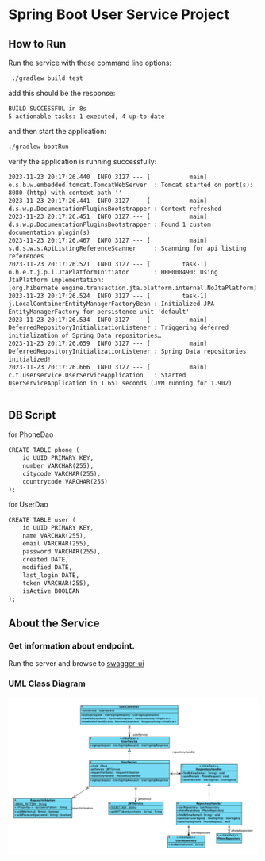 # Spring Boot User Service  Project


## How to Run

Run the service with these command line options:

```
 ./gradlew build test

```
 add this should be the response:
```
BUILD SUCCESSFUL in 8s
5 actionable tasks: 1 executed, 4 up-to-date

```

and then start the application:

```
./gradlew bootRun

```
verify the application is running successfully:
```
2023-11-23 20:17:26.440  INFO 3127 --- [           main] o.s.b.w.embedded.tomcat.TomcatWebServer  : Tomcat started on port(s): 8080 (http) with context path ''
2023-11-23 20:17:26.441  INFO 3127 --- [           main] d.s.w.p.DocumentationPluginsBootstrapper : Context refreshed
2023-11-23 20:17:26.451  INFO 3127 --- [           main] d.s.w.p.DocumentationPluginsBootstrapper : Found 1 custom documentation plugin(s)
2023-11-23 20:17:26.467  INFO 3127 --- [           main] s.d.s.w.s.ApiListingReferenceScanner     : Scanning for api listing references
2023-11-23 20:17:26.521  INFO 3127 --- [         task-1] o.h.e.t.j.p.i.JtaPlatformInitiator       : HHH000490: Using JtaPlatform implementation: [org.hibernate.engine.transaction.jta.platform.internal.NoJtaPlatform]
2023-11-23 20:17:26.524  INFO 3127 --- [         task-1] j.LocalContainerEntityManagerFactoryBean : Initialized JPA EntityManagerFactory for persistence unit 'default'
2023-11-23 20:17:26.534  INFO 3127 --- [           main] DeferredRepositoryInitializationListener : Triggering deferred initialization of Spring Data repositories…
2023-11-23 20:17:26.659  INFO 3127 --- [           main] DeferredRepositoryInitializationListener : Spring Data repositories initialized!
2023-11-23 20:17:26.666  INFO 3127 --- [           main] c.t.userservice.UserServiceApplication   : Started UserServiceApplication in 1.651 seconds (JVM running for 1.902)


```

## DB Script

for PhoneDao

```
CREATE TABLE phone (
    id UUID PRIMARY KEY,
    number VARCHAR(255),
    citycode VARCHAR(255),
    countrycode VARCHAR(255)
);
```


for UserDao

```
CREATE TABLE user (
    id UUID PRIMARY KEY,
    name VARCHAR(255),
    email VARCHAR(255),
    password VARCHAR(255),
    created DATE,
    modified DATE,
    last_login DATE,
    token VARCHAR(255),
    isActive BOOLEAN
);
```



## About the Service

### Get information about endpoint.

Run the server and browse to
[swagger-ui](http://localhost:8080/swagger-ui.html)

### UML Class Diagram
![img_2.png](img_2.png)



